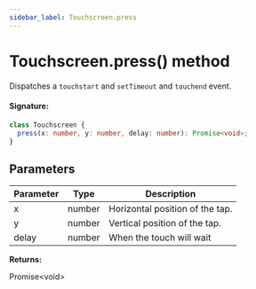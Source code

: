 ```yaml
---
sidebar_label: Touchscreen.press
---
```


# Touchscreen.press() method

Dispatches a `touchstart` and `setTimeout` and `touchend` event.

#### Signature:

```typescript
class Touchscreen {
  press(x: number, y: number, delay: number): Promise<void>;
}
```

## Parameters

| Parameter | Type   | Description                     |
| --------- | ------ | ------------------------------- |
| x         | number | Horizontal position of the tap. |
| y         | number | Vertical position of the tap.   |
| delay     | number | When the touch will wait        |

**Returns:**

Promise&lt;void&gt;
